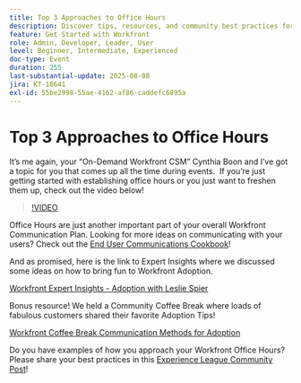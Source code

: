 ```yaml
---
title: Top 3 Approaches to Office Hours
description: Discover tips, resources, and community best practices for running effective Adobe Workfront Office Hours to boost adoption and engagement.
feature: Get Started with Workfront
role: Admin, Developer, Leader, User
level: Beginner, Intermediate, Experienced
doc-type: Event
duration: 255
last-substantial-update: 2025-08-08
jira: KT-18641
exl-id: 55be2998-55ae-4162-af86-caddefc6895a
---
```

# Top 3 Approaches to Office Hours

It’s me again, your “On-Demand Workfront CSM” Cynthia Boon and I’ve got a topic for you that comes up all the time during events.  If you’re just getting started with establishing office hours or you just want to freshen them up, check out the video below! 

>[!VIDEO](https://video.tv.adobe.com/v/3470053/?learn=on&enablevpops)

Office Hours are just another important part of your overall Workfront Communication Plan. Looking for more ideas on communicating with your users? Check out the [End User Communications Cookbook](https://experienceleaguecommunities.adobe.com/t5/workfront-blogs/introducing-the-end-user-communications-cookbook/ba-p/607439)!

And as promised, here is the link to Expert Insights where we discussed some ideas on how to bring fun to Workfront Adoption. 

[Workfront Expert Insights - Adoption with Leslie Spier](https://experienceleaguecommunities.adobe.com/t5/workfront-discussions/video-august-2023-workfront-expert-insights-adoption-with-leslie/m-p/613314#M2588)

Bonus resource! We held a Community Coffee Break where loads of fabulous customers shared their favorite Adoption Tips! 

[Workfront Coffee Break Communication Methods for Adoption](https://experienceleaguecommunities.adobe.com/t5/workfront-events/workfront-coffee-break-10-26-8-30am-9-30am-pdt-communication/ev-p/621879)

Do you have examples of how you approach your Workfront Office Hours? Please share your best practices in this [Experience League Community Post](https://experienceleaguecommunities.adobe.com/t5/workfront-discussions/video-top-3-approaches-to-office-hours/td-p/713391)!
